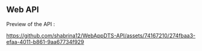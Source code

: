 ## Web API

Preview of the API :

https://github.com/shabrina12/WebAppDTS-API/assets/74167210/274fbaa3-efaa-4011-b861-9aa67734f929

